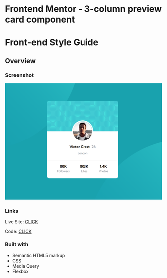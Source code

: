 # Frontend Mentor - 3-column preview card component

# Front-end Style Guide

## Overview

### Screenshot

![solution](https://github.com/patrick-selin/profile-card-component/blob/main/design/profile-card-component-solution.png)


### Links

 Live Site: [CLICK](https://patrick-selin.github.io/profile-card-component/)

 Code: [CLICK](https://github.com/patrick-selin/profile-card-component.git)

### Built with

- Semantic HTML5 markup
- CSS
- Media Query
- Flexbox
